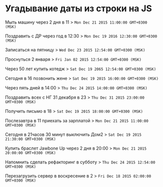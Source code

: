 # Угадывание даты из строки на JS

Мыть машину через 2 дня в 11 > `Mon Dec 21 2015 11:00:00 GMT+0300 (MSK)`

Поздравить с ДР через год в 12:30 > `Mon Dec 19 2016 12:30:00 GMT+0300 (MSK)`

Записаться на пятницу > `Wed Dec 23 2015 12:54:00 GMT+0300 (MSK)`

Проснуться 2 января > `Fri Jan 02 2015 12:54:00 GMT+0300 (MSK)`

Через 50 лет купить котедж > `Sat Dec 19 2065 12:54:00 GMT+0300 (MSK)`

Сегодня в 16 позвонить жене > `Sat Dec 19 2015 16:00:00 GMT+0300 (MSK)`

Через пять дней в 14:00 > `Thu Dec 24 2015 14:00:00 GMT+0300 (MSK)`

Поздравить всех с НГ 31 декабря в 23 > `Thu Dec 31 2015 23:00:00 GMT+0300 (MSK)`

Получить письмо в 18 > `Sat Dec 19 2015 18:00:00 GMT+0300 (MSK)`

Послезавтра в 11 приехать за зарплатой > `Mon Dec 21 2015 11:00:00 GMT+0300 (MSK)`

Сегодня в 21часов 30 минут выключить Дом2 > `Sat Dec 19 2015 21:30:00 GMT+0300 (MSK)`

Купить браслет Jawbone Up через 2 дня в 20:00 > `Mon Dec 21 2015 20:00:00 GMT+0300 (MSK)`

Напомнить сделать рефакторинг в субботу > `Thu Dec 24 2015 12:54:00 GMT+0300 (MSK)`

Перезагрузить сервер в воскресение в 2 > `Fri Dec 18 2015 02:00:00 GMT+0300 (MSK)`

